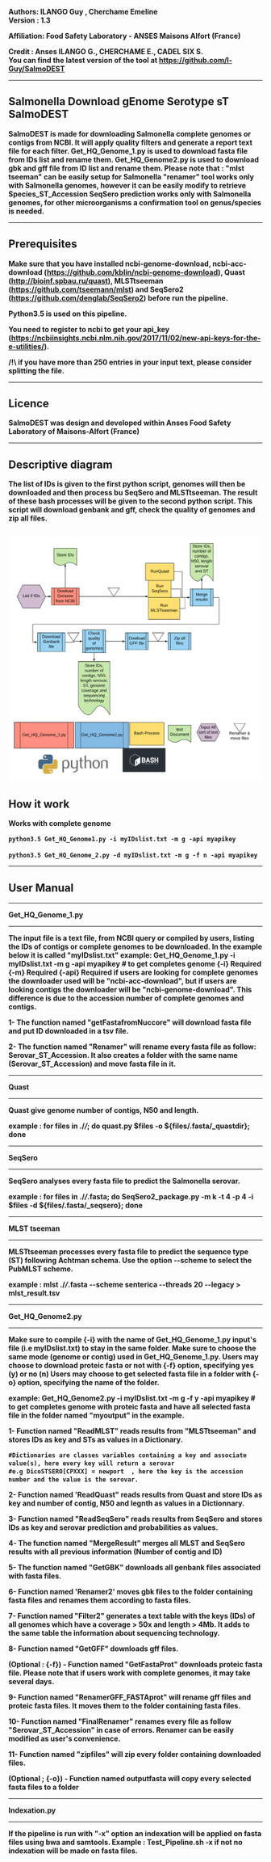 <b>Authors: ILANGO Guy , Cherchame Emeline  
<b>Version : 1.3  

<b>Affiliation: Food Safety Laboratory - ANSES Maisons Alfort (France)

<b>Credit : Anses ILANGO G., CHERCHAME E., CADEL SIX S.   
<b>You can find the latest version of the tool at https://github.com/l-Guy/SalmoDEST
  

-----------------------------------------------
Salmonella Download gEnome Serotype sT  
 <b>SalmoDEST
-----------------------------------------------

SalmoDEST is made for downloading Salmonella complete genomes or contigs from NCBI. It will apply quality filters and generate a report text file for each filter.
Get_HQ_Genome_1.py is used to download fasta file from IDs list and rename them.
Get_HQ_Genome2.py is used to download gbk and gff file from ID list and rename them.
Please note that : "mlst tseeman" can be easily setup for Salmonella
"renamer" tool works only with Salmonella genomes, however it can be easily modify to retrieve Species_ST_Accession
SeqSero prediction works only with Salmonella genomes, for other microorganisms a confirmation tool on genus/species is needed. 

-------------
Prerequisites
-------------

Make sure that you have installed ncbi-genome-download, ncbi-acc-download (https://github.com/kblin/ncbi-genome-download),
Quast (http://bioinf.spbau.ru/quast), MLSTtseeman (https://github.com/tseemann/mlst)
and SeqSero2 (https://github.com/denglab/SeqSero2) before run the pipeline.

Python3.5 is used on this pipeline. 

 
You need to register to ncbi to get your api_key (https://ncbiinsights.ncbi.nlm.nih.gov/2017/11/02/new-api-keys-for-the-e-utilities/).

/!\ if you have more than 250 entries in your input text, please consider splitting the file.

-------------
Licence
-------------
SalmoDEST was design and developed within Anses Food Safety Laboratory of Maisons-Alfort (France)

--------------------
Descriptive diagram
--------------------
The list of IDs is given to the first python script, genomes will then be downloaded and then process bu SeqSero and MLSTtseeman.
The result of these bash processes will be given to the second python script. This script will download genbank and gff, check the quality of genomes and zip all files.
    
![](./Workflow.png)
-------------
How it work
------------
Works with complete genome 

```
python3.5 Get_HQ_Genome1.py -i myIDslist.txt -m g -api myapikey

python3.5 Get_HQ_Genome_2.py -d myIDslist.txt -m g -f n -api myapikey
```
-------------
User Manual
-------------

*******************
Get_HQ_Genome_1.py
*******************
The input file is a text file, from NCBI query or compiled by users, listing the IDs of contigs or complete genomes to be downloaded.
In the example below it is called "myIDslist.txt"
example: Get_HQ_Genome_1.py -i myIDslist.txt -m g -api myapikey  # to get completes genome
 {-i} Required 
 {-m} Required 
 {-api} Required
if users are looking for complete genomes the downloader used will be "ncbi-acc-download",
but if users are looking contigs the downloader will be "ncbi-genome-download". This difference is due
to the accession number of complete genomes and contigs.

1- The function named "getFastafromNuccore" will download fasta file and put ID downloaded in a tsv file. 

2- The function named "Renamer" will rename every fasta file as follow: Serovar_ST_Accession.
   It also creates a folder with the same name (Serovar_ST_Accession) and move fasta file in it.


****************
Quast
****************

Quast give genome number of contigs, N50 and length.

example : for files in ./*/*; do quast.py $files -o ${files/.fasta/_quastdir}; done


****************
SeqSero
****************

SeqSero analyses every fasta file to predict the Salmonella serovar.

example : for files in ./*/*.fasta; do SeqSero2_package.py -m k -t 4 -p 4 -i $files -d ${files/.fasta/_seqsero}; done

****************
MLST tseeman
***************

MLSTtseeman processes every fasta file to predict the sequence type (ST) following Achtman schema. Use the option --scheme to select the PubMLST scheme.

example : mlst ./*/*.fasta --scheme senterica --threads 20 --legacy > mlst_result.tsv

******************
Get_HQ_Genome2.py
******************

Make sure to compile {-i} with the name of Get_HQ_Genome_1.py input's file (i.e myIDslist.txt) to stay in the same folder.
Make sure to choose the same mode (genome or contig) used in Get_HQ_Genome_1.py.
Users may choose to download proteic fasta or not with {-f} option, specifying yes (y) or no (n)
Users may choose to get selected fasta file in a folder with {-o} option, specifying the name of the folder.
  
example: Get_HQ_Genome2.py -i myIDslist.txt -m g -f y -api myapikey  # to get completes genome with proteic fasta and have all selected fasta file in the folder named "myoutput" in the example.


1- Function named "ReadMLST" reads results from "MLSTtseeman" and stores IDs as key and STs as values in a Dictionary.
 
	#Dictionaries are classes variables containing a key and associate value(s), here every key will return a serovar
	#e.g DicoSTSERO[CPXXX] = newport  , here the key is the accession number and the value is the serovar.


2- Function named 'ReadQuast" reads results from Quast and store IDs as key and number of contig, N50 and legnth as values in a Dictionnary.

3- Function named "ReadSeqSero" reads results from SeqSero and stores IDs as key and serovar prediction and probabilities as values.

4- The function named "MergeResult" merges all MLST and SeqSero results with all previous information (Number of contig and ID) 

5- The function named "GetGBK" downloads all genbank files associated with fasta files.

6- Function named 'Renamer2' moves gbk files to the folder containing fasta files and renames them according to fasta files.

7- Function named "Filter2" generates a text table with the keys (IDs) of all genomes which have a coverage > 50x and length > 4Mb. It adds to the same table the information about
 sequencing technology.

8- Function named "GetGFF" downloads gff files.

(Optional : {-f}) - Function named "GetFastaProt" downloads proteic fasta file. Please note that if users work with complete genomes, it may take several days.

9- Function named "RenamerGFF_FASTAprot" will rename gff files and proteic fasta files. It moves them to the folder containing fasta files.

10- Function named "FinalRenamer" renames every file as follow "Serovar_ST_Accession" in case of errors. Renamer can be easily modified as user's convenience. 

11- Function named "zipfiles" will zip every folder containing downloaded files. 

(Optional ; {-o}) - Function named outputfasta will copy every selected fasta files to a folder

***************
Indexation.py
***************
If the pipeline is run with "-x" option an indexation will be applied on fasta files using bwa and samtools.
Example : Test_Pipeline.sh -x 
if not no indexation will be made on fasta files. 
